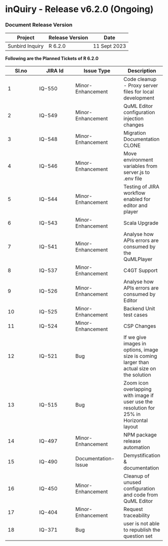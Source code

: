 # inQuiry - Release v6.2.0 (Ongoing)

### Document Release Version

| Project         | Release Version | Date         |
| --------------- | --------------- | ------------ |
| Sunbird Inquiry | R 6.2.0         | 11 Sept 2023 |

**Following are the Planned Tickets of R 6.2.0**

<table><thead><tr><th width="85">Sl.no</th><th width="100">JIRA Id</th><th width="138">Issue Type</th><th>Description</th></tr></thead><tbody><tr><td>1</td><td>IQ-550</td><td>Minor-Enhancement</td><td>Code cleanup - Proxy server files for local development</td></tr><tr><td>2</td><td>IQ-549</td><td>Minor-Enhancement</td><td>QuML Editor configuration injection changes</td></tr><tr><td>3</td><td>IQ-548</td><td>Minor-Enhancement</td><td>Migration Documentation CLONE</td></tr><tr><td>4</td><td>IQ-546</td><td>Minor-Enhancement</td><td>Move environment variables from server.js to .env file</td></tr><tr><td>5</td><td>IQ-544</td><td>Minor-Enhancement</td><td>Testing of JIRA workflow enabled for editor and player</td></tr><tr><td>6</td><td>IQ-543</td><td>Minor-Enhancement</td><td>Scala Upgrade</td></tr><tr><td>7</td><td>IQ-541</td><td>Minor-Enhancement</td><td>Analyse how APIs errors are consumed by the QuMLPlayer</td></tr><tr><td>8</td><td>IQ-537</td><td>Minor-Enhancement</td><td>C4GT Support</td></tr><tr><td>9</td><td>IQ-526</td><td>Minor-Enhancement</td><td>Analyse how APIs errors are consumed by Editor</td></tr><tr><td>10</td><td>IQ-525</td><td>Minor-Enhancement</td><td>Backend Unit test cases</td></tr><tr><td>11</td><td>IQ-524</td><td>Minor-Enhancement</td><td>CSP Changes</td></tr><tr><td>12</td><td>IQ-521</td><td>Bug</td><td>If we give images in options, image size is coming larger than actual size on the solution</td></tr><tr><td>13</td><td>IQ-515</td><td>Bug</td><td>Zoom icon overlapping with image if user use the resolution for 25% in Horizontal layout</td></tr><tr><td>14</td><td>IQ-497</td><td>Minor-Enhancement</td><td>NPM package release automation</td></tr><tr><td>15</td><td>IQ-490</td><td>Documentation-Issue</td><td>Demystification &#x26; documentation</td></tr><tr><td>16</td><td>IQ-450</td><td>Minor-Enhancement</td><td>Cleanup of unused configuration and code from QuML Editor</td></tr><tr><td>17</td><td>IQ-404</td><td>Minor-Enhancement</td><td>Request traceability</td></tr><tr><td>18</td><td>IQ-371</td><td>Bug</td><td>user is not able to republish the question set</td></tr></tbody></table>

